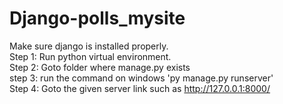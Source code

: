 # Django-polls_mysite
Make sure django is installed properly. <br>
Step 1: Run python virtual environment. <br>
Step 2: Goto folder where manage.py exists <br>
step 3: run the command on windows 'py manage.py runserver' <br>
Step 4: Goto the given server link such as http://127.0.0.1:8000/ <br>
